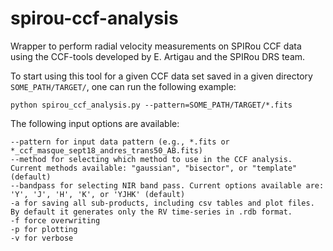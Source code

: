 # spirou-ccf-analysis

Wrapper to perform radial velocity measurements on SPIRou CCF data using the CCF-tools developed by E. Artigau and the SPIRou DRS team. 

To start using this tool for a given CCF data set saved in a given directory `SOME_PATH/TARGET/`, one can run the following example:

```
python spirou_ccf_analysis.py --pattern=SOME_PATH/TARGET/*.fits
```
The following input options are available:

```
--pattern for input data pattern (e.g., *.fits or *_ccf_masque_sept18_andres_trans50_AB.fits)
--method for selecting which method to use in the CCF analysis. Current methods available: "gaussian", "bisector", or "template" (default)
--bandpass for selecting NIR band pass. Current options available are: 'Y', 'J', 'H', 'K', or 'YJHK' (default)
-a for saving all sub-products, including csv tables and plot files. By default it generates only the RV time-series in .rdb format.
-f force overwriting
-p for plotting
-v for verbose
```
